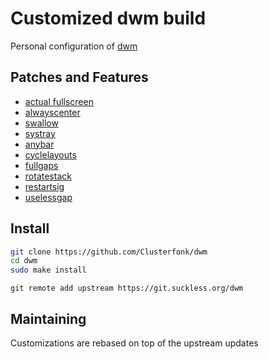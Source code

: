 # Customized dwm build
Personal configuration of [dwm](https://dwm.suckless.org/)

## Patches and Features
- [actual fullscreen](https://dwm.suckless.org/patches/actualfullscreen/)
- [alwayscenter](https://dwm.suckless.org/patches/alwayscenter/)
- [swallow](https://dwm.suckless.org/patches/swallow/)
- [systray](https://dwm.suckless.org/patches/systray/)
- [anybar](https://dwm.suckless.org/patches/anybar/)
- [cyclelayouts](https://dwm.suckless.org/patches/anybar/)
- [fullgaps](https://dwm.suckless.org/patches/fullgaps/)
- [rotatestack](https://dwm.suckless.org/patches/rotatestack/)
- [restartsig](https://dwm.suckless.org/patches/restartsig/)
- [uselessgap](https://dwm.suckless.org/patches/uselessgap/)

## Install
```bash
git clone https://github.com/Clusterfonk/dwm
cd dwm
sudo make install
```

```
git remote add upstream https://git.suckless.org/dwm
```

## Maintaining
Customizations are rebased on top of the upstream updates

